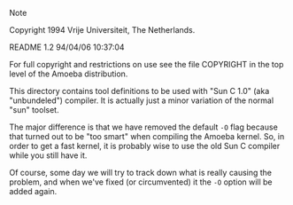 > [!NOTE]
> Copyright 1994 Vrije Universiteit, The Netherlands.
>	
>	README	1.2	94/04/06 10:37:04
>
> For full copyright and restrictions on use see the file COPYRIGHT in the
> top level of the Amoeba distribution.

This directory contains tool definitions to be used with "Sun C 1.0"
(aka "unbundeled") compiler.  It is actually just a minor variation
of the normal "sun" toolset.

The major difference is that we have removed the default `-O` flag
because that turned out to be "too smart" when compiling the Amoeba kernel.
So, in order to get a fast kernel, it is probably wise to use the
old Sun C compiler while you still have it.

Of course, some day we will try to track down what is really causing
the problem, and when we've fixed (or circumvented) it the `-O` option
will be added again.
